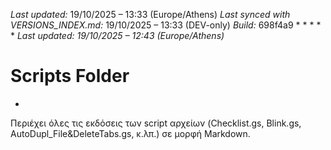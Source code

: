 *Last updated:* 19/10/2025 – 13:33 (Europe/Athens)
*Last synced with VERSIONS_INDEX.md:* 19/10/2025 – 13:33 (DEV-only)
*Build:* 698f4a9
*
*
*
*
*
*Last updated: 19/10/2025 – 12:43 (Europe/Athens)*
# Scripts Folder  
*
Περιέχει όλες τις εκδόσεις των script αρχείων (Checklist.gs, Blink.gs, AutoDupl_File&DeleteTabs.gs, κ.λπ.) σε μορφή Markdown.
